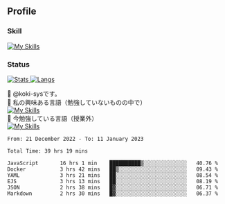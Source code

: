 ## Profile
### Skill
[![My Skills](https://skillicons.dev/icons?i=html,css,javascript,php,java,nodejs,react,bootstrap,docker,laravel,git,github,githubactions,materialui&theme=dark)](https://skillicons.dev)<br>
### Status
[![Stats](https://github-readme-stats.vercel.app/api?username=koki-sys&count_private=true&show_icons=true)
![Langs](https://github-readme-stats.vercel.app/api/top-langs/?username=koki-sys&layout=compact)](https://github.com/koki-sys)

👋 @koki-sysです。<br/>
👀 私の興味ある言語（勉強していないものの中で）<br/>
[![My Skills](https://skillicons.dev/icons?i=golang,gin&theme=dark)](https://skillicons.dev)<br/>
🌱 今勉強している言語（授業外）<br/>
[![My Skills](https://skillicons.dev/icons?i=typescript,react&theme=dark)](https://skillicons.dev)


<!---
koki-sys/koki-sys is a ✨ special ✨ repository because its `README.md` (this file) appears on your GitHub profile.
You can click the Preview link to take a look at your changes.
--->

<!--START_SECTION:waka-->

```text
From: 21 December 2022 - To: 11 January 2023

Total Time: 39 hrs 19 mins

JavaScript       16 hrs 1 min    ██████████▒░░░░░░░░░░░░░░   40.76 %
Docker           3 hrs 42 mins   ██▒░░░░░░░░░░░░░░░░░░░░░░   09.43 %
YAML             3 hrs 21 mins   ██░░░░░░░░░░░░░░░░░░░░░░░   08.54 %
EJS              3 hrs 13 mins   ██░░░░░░░░░░░░░░░░░░░░░░░   08.19 %
JSON             2 hrs 38 mins   █▓░░░░░░░░░░░░░░░░░░░░░░░   06.71 %
Markdown         2 hrs 30 mins   █▓░░░░░░░░░░░░░░░░░░░░░░░   06.37 %
```

<!--END_SECTION:waka-->
